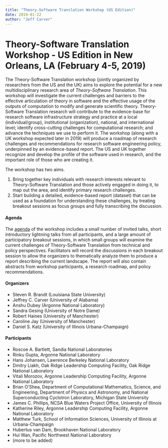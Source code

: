```yaml
---
title: "Theory-Software Translation Workshop (US Edition)"
date: 2019-01-22
author: "Jeff Carver"
---
```


Theory-Software Translation Workshop - US Edition in New Orleans, LA (February 4-5, 2019)
==========

The Theory-Software Translation workshop (jointly organized by researchers from the US and the UK) aims to explore the potential for a new multidisciplinary research area of _Theory-Software Translation_. This workshop will investigate the current challenges and barriers to the effective articulation of theory in software and the effective usage of the outputs of computation to modify and generate scientific theory. Theory-Software Translation research will contribute to the evidence-base for research software infrastructure strategy and practice at a local (individual/group), institutional (organization), national, and international level; identify cross-cutting challenges for computational research; and advance the techniques we use to perform it. The workshop (along with a UK workshop expected later in 2019) will produce a roadmap of research challenges and recommendations for research software engineering policy, underpinned by an evidence-based report. The US and UK together recognize and develop the profile of the software used in research, and the important role of those who are creating it.

The workshop has two aims. 
1. Bring together key individuals with research interests relevant to Theory-Software Translation and those actively engaged in doing it, to map out the area, and identify primary research challenges. 
2. Start building a detailed, evidence-based report (dataset) that can be used as a foundation for understanding these challenges, by treating breakout sessions as focus groups and fully transcribing the discussion. 

#### Agenda 
The [agenda](https://se4science.org/workshops/tst-us/agenda) of the workshop includes a small number of invited talks, short introductory lightning talks from all participants, and a large amount of participatory breakout sessions, in which small groups will examine the current challenges of Theory-Software Translation from technical and policy perspectives. 
Facilitators will record the discussions in each breakout session to allow the organizers to thematically analyze them to produce a report describing the current landscape.
The report will also contain abstracts from workshop participants, a research roadmap, and policy recommendations.

#### Organizers
* Steven R. Brandt (Louisiana State University)
* Jeffrey C. Carver (University of Alabama)
* Anshu Dubey (Argonne National Laboratory)
* Sandra Gesing (University of Notre Dame)
* Robert Haines (University of Manchester)
* Caroline Jay (University of Manchester)
* Daniel S. Katz (University of Illinois Urbana-Champaign)

#### Participants
* Roscoe A. Bartlett, Sandia National Laboratories
* Rinku Gupta, Argonne National Laboratory
* Hans Johansen, Lawrence Berkeley National Laboratory
* Dmitry Liakh, Oak Ridge Leadership Computing Facility, Oak Ridge National Laboratory
* Vitali Morozov, Argonne Leadership Computing Facility, Argonne National Laboratory
* Brian O’Shea, Department of Computational Mathematics, Science, and Engineering, Department of Physics and Astronomy, and National Superconducting Cyclotron Laboratory, Michigan State University
* James C. Phillips, NCSA Blue Waters Project Office, University of Illinois
* Katherine Riley, Argonne Leadership Computing Facility, Argonne National Laboratory
* Matthew Turk, School of Information Sciences, University of Illinois at Urbana-Champaign
* Hubertus van Dam, Brookhaven National Laboratory
* Hui Wan, Pacific Northwest National Laboratory
* (more to be added)
